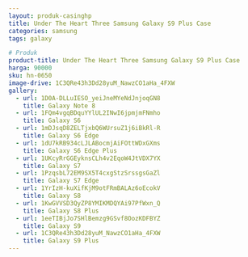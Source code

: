 ```yaml
---
layout: produk-casinghp
title: Under The Heart Three Samsung Galaxy S9 Plus Case
categories: samsung
tags: galaxy

# Produk
product-title: Under The Heart Three Samsung Galaxy S9 Plus Case
harga: 90000
sku: hn-0650
image-drive: 1C3QRe43h3Dd28yuM_NawzCO1aHa_4FXW
gallery:
  - url: 1D0A-DLLuIESO_yeiJneMYeNdJnjoqGN8
    title: Galaxy Note 8
  - url: 1FQm4vgqBDquYYlUL2INwI6jpmjmFNmho
    title: Galaxy S6
  - url: 1mDJsqD8ZELTjxbQ6WUrsuZ1j6iBkRl-R
    title: Galaxy S6 Edge
  - url: 1dU7kRB934cLJLABocmjAiFOttWDxGXms
    title: Galaxy S6 Edge Plus
  - url: 1UKcyRrGGEyknsCLh4v2EqoW4JtVDX7YX
    title: Galaxy S7
  - url: 1PzqsbL72EM9SX5T4cxgStzSrssgsGaZl
    title: Galaxy S7 Edge
  - url: 1YrIzH-kuXifKjM9otFRmBALAz6oEcokV
    title: Galaxy S8
  - url: 1KwGVVSD3QyZP8YMIKMDQYAi97PfWxn_Q
    title: Galaxy S8 Plus
  - url: 1eeTIBjJo7SHlBemzg9GSvf8OozKDFBYZ
    title: Galaxy S9
  - url: 1C3QRe43h3Dd28yuM_NawzCO1aHa_4FXW
    title: Galaxy S9 Plus
---
```

